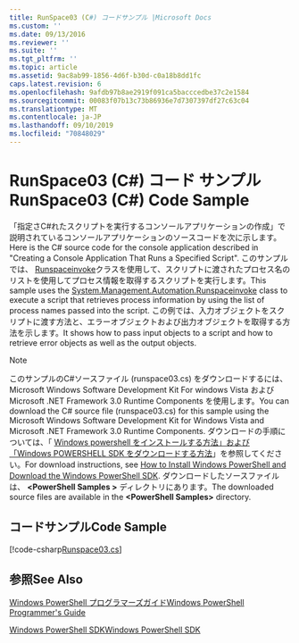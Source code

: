 ```yaml
---
title: RunSpace03 (C#) コードサンプル |Microsoft Docs
ms.custom: ''
ms.date: 09/13/2016
ms.reviewer: ''
ms.suite: ''
ms.tgt_pltfrm: ''
ms.topic: article
ms.assetid: 9ac8ab99-1856-4d6f-b30d-c0a18b8dd1fc
caps.latest.revision: 6
ms.openlocfilehash: 9afdb97b8ae2919f091ca5bacccedbe37c2e1584
ms.sourcegitcommit: 00083f07b13c73b86936e7d7307397df27c63c04
ms.translationtype: MT
ms.contentlocale: ja-JP
ms.lasthandoff: 09/10/2019
ms.locfileid: "70848029"
---
```

# <a name="runspace03-c-code-sample"></a><span data-ttu-id="d8001-102">RunSpace03 (C#) コード サンプル</span><span class="sxs-lookup"><span data-stu-id="d8001-102">RunSpace03 (C#) Code Sample</span></span>

<span data-ttu-id="d8001-103">「指定さC#れたスクリプトを実行するコンソールアプリケーションの作成」で説明されているコンソールアプリケーションのソースコードを次に示します。</span><span class="sxs-lookup"><span data-stu-id="d8001-103">Here is the C# source code for the console application described in "Creating a Console Application That Runs a Specified Script".</span></span> <span data-ttu-id="d8001-104">このサンプルでは、 [Runspaceinvoke](/dotnet/api/System.Management.Automation.RunspaceInvoke)クラスを使用して、スクリプトに渡されたプロセス名のリストを使用してプロセス情報を取得するスクリプトを実行します。</span><span class="sxs-lookup"><span data-stu-id="d8001-104">This sample uses the [System.Management.Automation.Runspaceinvoke](/dotnet/api/System.Management.Automation.RunspaceInvoke) class to execute a script that retrieves process information by using the list of process names passed into the script.</span></span> <span data-ttu-id="d8001-105">この例では、入力オブジェクトをスクリプトに渡す方法と、エラーオブジェクトおよび出力オブジェクトを取得する方法を示します。</span><span class="sxs-lookup"><span data-stu-id="d8001-105">It shows how to pass input objects to a script and how to retrieve error objects as well as the output objects.</span></span>

> [!NOTE]
> <span data-ttu-id="d8001-106">このサンプルのC#ソースファイル (runspace03.cs) をダウンロードするには、Microsoft Windows Software Development Kit For windows Vista および Microsoft .NET Framework 3.0 Runtime Components を使用します。</span><span class="sxs-lookup"><span data-stu-id="d8001-106">You can download the C# source file (runspace03.cs) for this sample using the Microsoft Windows Software Development Kit for Windows Vista and Microsoft .NET Framework 3.0 Runtime Components.</span></span> <span data-ttu-id="d8001-107">ダウンロードの手順については、「 [Windows powershell をインストールする方法」および「Windows POWERSHELL SDK をダウンロードする方法](/powershell/developer/installing-the-windows-powershell-sdk)」を参照してください。</span><span class="sxs-lookup"><span data-stu-id="d8001-107">For download instructions, see [How to Install Windows PowerShell and Download the Windows PowerShell SDK](/powershell/developer/installing-the-windows-powershell-sdk).</span></span>
> <span data-ttu-id="d8001-108">ダウンロードしたソースファイルは、  **\<PowerShell Samples >** ディレクトリにあります。</span><span class="sxs-lookup"><span data-stu-id="d8001-108">The downloaded source files are available in the **\<PowerShell Samples>** directory.</span></span>

## <a name="code-sample"></a><span data-ttu-id="d8001-109">コードサンプル</span><span class="sxs-lookup"><span data-stu-id="d8001-109">Code Sample</span></span>

[!code-csharp[Runspace03.cs](../../powershell-sdk-samples/SDK-2.0/csharp/Runspace03/Runspace03.cs#L11-L88 "Runspace03.cs")]

## <a name="see-also"></a><span data-ttu-id="d8001-110">参照</span><span class="sxs-lookup"><span data-stu-id="d8001-110">See Also</span></span>

[<span data-ttu-id="d8001-111">Windows PowerShell プログラマーズガイド</span><span class="sxs-lookup"><span data-stu-id="d8001-111">Windows PowerShell Programmer's Guide</span></span>](./windows-powershell-programmer-s-guide.md)

[<span data-ttu-id="d8001-112">Windows PowerShell SDK</span><span class="sxs-lookup"><span data-stu-id="d8001-112">Windows PowerShell SDK</span></span>](../windows-powershell-reference.md)